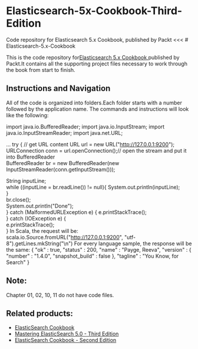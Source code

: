 # Elasticsearch-5x-Cookbook-Third-Edition
Code repository for Elasticsearch 5.x Cookbook, published by Packt
<<< # Elasticsearch-5.x-Cookbook

This is the code repository for[Elasticsearch 5.x Cookbook](https://www.packtpub.com/big-data-and-business-intelligence/elasticsearch-50-cookbook-third-edition?utm_source=github&utm_medium=repository&utm_campaign=9781786465580),published by Packt.It contains all the supporting
project files necessary to work through the book from start to finish.

## Instructions and Navigation
All of the code is organized into folders.Each folder starts with a number followed by the application name.
The commands and instructions will look like the following:

import java.io.BufferedReader;
import java.io.InputStream;
import java.io.InputStreamReader;
import java.net.URL;

…
try {             // get URL content
  URL url = new URL("http://127.0.0.1:9200");             
  URLConnection conn = url.openConnection();// open the stream and put it into BufferedReader             
  BufferedReader br = new BufferedReader(new InputStreamReader(conn.getInputStream()));              

String inputLine;             
while ((inputLine = br.readLine()) != null){
System.out.println(inputLine);             
}             
br.close();              
System.out.println("Done");          
} catch (MalformedURLException e) {             e.printStackTrace();         
} catch (IOException e) {             
e.printStackTrace();         
}
In Scala, the request will be:
scala.io.Source.fromURL("http://127.0.0.1:9200",
"utf-8").getLines.mkString("\n")
For every language sample, the response will be the same:
{
  "ok" : true,
  "status" : 200,
  "name" : "Payge, Reeva",
  "version" : {
    "number" : "1.4.0",
    "snapshot_build" : false
  },
  "tagline" : "You Know, for Search"
}


## Note:
Chapter 01, 02, 10, 11 do not have code files.


## Related products:
* [ElasticSearch Cookbook](https://www.packtpub.com/big-data-and-business-intelligence/elasticsearch-cookbook?utm_source=github&utm_medium=repository&utm_campaign=9781782166627)
* [Mastering ElasticSearch 5.0 - Third Edition](https://www.packtpub.com/big-data-and-business-intelligence/mastering-elasticsearch-50-third-edition?utm_source=github&utm_medium=repository&utm_campaign=9781786460189)
* [ElasticSearch Cookbook - Second Edition](https://www.packtpub.com/networking-and-servers/elasticsearch-cookbook-second-edition?utm_source=github&utm_medium=repository&utm_campaign=9781783554836)
